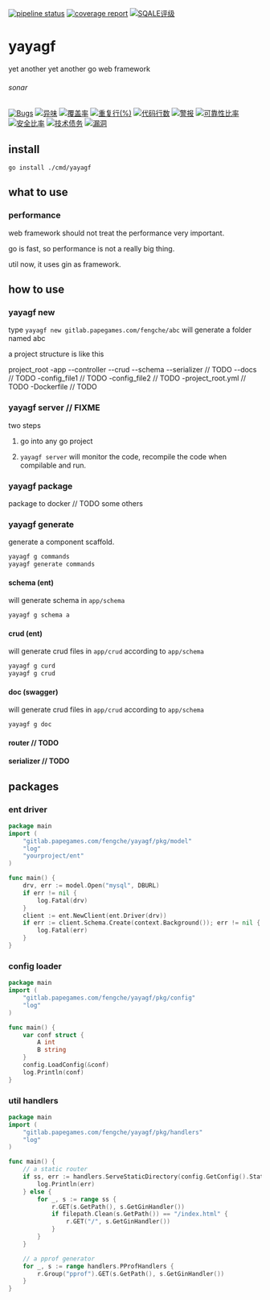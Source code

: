 
[![pipeline status](https://gitlab.papegames.com/fengche/yayagf/badges/master/pipeline.svg)](https://gitlab.papegames.com/fengche/yayagf/commits/master)
[![coverage report](https://gitlab.papegames.com/fengche/yayagf/badges/master/coverage.svg)](https://gitlab.papegames.com/fengche/yayagf/commits/master)
[![SQALE评级](http://192.168.0.97:9000/api/project_badges/measure?project=yayagf&metric=sqale_rating)](http://192.168.0.97:9000/dashboard?id=yayagf)
# yayagf

yet another yet another go web framework

###### sonar
[![Bugs](http://192.168.0.97:9000/api/project_badges/measure?project=yayagf&metric=bugs)](http://192.168.0.97:9000/dashboard?id=yayagf)
[![异味](http://192.168.0.97:9000/api/project_badges/measure?project=yayagf&metric=code_smells)](http://192.168.0.97:9000/dashboard?id=yayagf)
[![覆盖率](http://192.168.0.97:9000/api/project_badges/measure?project=yayagf&metric=coverage)](http://192.168.0.97:9000/dashboard?id=yayagf)
[![重复行(%)](http://192.168.0.97:9000/api/project_badges/measure?project=yayagf&metric=duplicated_lines_density)](http://192.168.0.97:9000/dashboard?id=yayagf)
[![代码行数](http://192.168.0.97:9000/api/project_badges/measure?project=yayagf&metric=ncloc)](http://192.168.0.97:9000/dashboard?id=yayagf)
[![警报](http://192.168.0.97:9000/api/project_badges/measure?project=yayagf&metric=alert_status)](http://192.168.0.97:9000/dashboard?id=yayagf)
[![可靠性比率](http://192.168.0.97:9000/api/project_badges/measure?project=yayagf&metric=reliability_rating)](http://192.168.0.97:9000/dashboard?id=yayagf)
[![安全比率](http://192.168.0.97:9000/api/project_badges/measure?project=yayagf&metric=security_rating)](http://192.168.0.97:9000/dashboard?id=yayagf)
[![技术债务](http://192.168.0.97:9000/api/project_badges/measure?project=yayagf&metric=sqale_index)](http://192.168.0.97:9000/dashboard?id=yayagf)
[![漏洞](http://192.168.0.97:9000/api/project_badges/measure?project=yayagf&metric=vulnerabilities)](http://192.168.0.97:9000/dashboard?id=yayagf)


## install

`go install ./cmd/yayagf`

## what to use

### performance

web framework should not treat the performance very important.

go is fast, so performance is not a really big thing.

util now, it uses gin as framework.

## how to use

### yayagf new

type `yayagf new gitlab.papegames.com/fengche/abc` will generate a folder named abc

a project structure is like this

project_root
-app
--controller
--crud
--schema
--serializer // TODO
--docs // TODO
-config_file1 // TODO
-config_file2 // TODO
-project_root.yml // TODO
-Dockerfile // TODO

### yayagf server // FIXME

two steps

1. go into any go project 

2. `yayagf server` will monitor the code, recompile the code when compilable and run.

### yayagf package

package to docker // TODO some others

### yayagf generate

generate a component scaffold.

```bash
yayagf g commands
yayagf generate commands
```

#### schema (ent)

will generate schema in `app/schema`

```bash
yayagf g schema a
```

#### crud (ent)

will generate crud files in `app/crud` according to `app/schema`

```bash
yayagf g curd
yayagf g crud
```

#### doc (swagger)

will generate crud files in `app/crud` according to `app/schema`

```bash
yayagf g doc
```


#### router // TODO

#### serializer // TODO

## packages

### ent driver

```go
package main
import (
    "gitlab.papegames.com/fengche/yayagf/pkg/model"
    "log"
    "yourproject/ent"
)

func main() {
	drv, err := model.Open("mysql", DBURL)
	if err != nil {
		log.Fatal(drv)
	}
	client := ent.NewClient(ent.Driver(drv))
	if err := client.Schema.Create(context.Background()); err != nil {
		log.Fatal(err)
	}
}
```

### config loader

```go
package main
import (
    "gitlab.papegames.com/fengche/yayagf/pkg/config"
    "log"
)

func main() {
    var conf struct {
        A int
        B string
    }
    config.LoadConfig(&conf)
    log.Println(conf)
}
```


### util handlers

```go
package main
import (
    "gitlab.papegames.com/fengche/yayagf/pkg/handlers"
    "log"
)

func main() {
    // a static router
	if ss, err := handlers.ServeStaticDirectory(config.GetConfig().Static); err != nil {
		log.Println(err)
	} else {
		for _, s := range ss {
			r.GET(s.GetPath(), s.GetGinHandler())
			if filepath.Clean(s.GetPath()) == "/index.html" {
				r.GET("/", s.GetGinHandler())
			}
		}
	}

	// a pprof generator
	for _, s := range handlers.PProfHandlers {
		r.Group("pprof").GET(s.GetPath(), s.GetGinHandler())
	}
}
```
